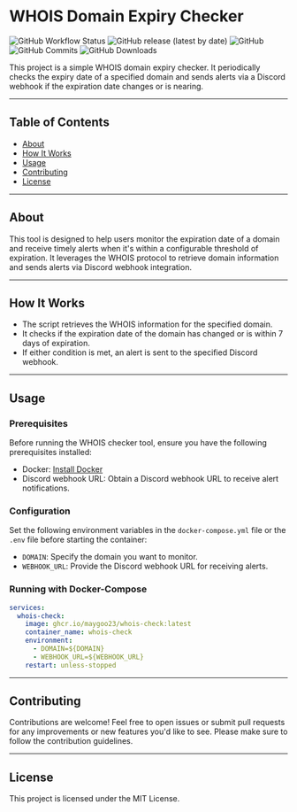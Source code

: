 # WHOIS Domain Expiry Checker

![GitHub Workflow Status](https://img.shields.io/github/actions/workflow/status/maygoo23/whois-check/docker-publish.yml?branch=main)
![GitHub release (latest by date)](https://img.shields.io/github/v/release/maygoo23/whois-check)
![GitHub](https://img.shields.io/github/license/maygoo23/whois-check)
![GitHub Commits](https://img.shields.io/github/commit-activity/t/maygoo23/whois-check)
![GitHub Downloads](https://img.shields.io/github/downloads/maygoo23/whois-check/total)

This project is a simple WHOIS domain expiry checker. It periodically checks the expiry date of a specified domain and sends alerts via a Discord webhook if the expiration date changes or is nearing.

---

## Table of Contents

- [About](#about)
- [How It Works](#how-it-works)
- [Usage](#usage)
- [Contributing](#contributing)
- [License](#license)

---

## About

This tool is designed to help users monitor the expiration date of a domain and receive timely alerts when it's within a configurable threshold of expiration. It leverages the WHOIS protocol to retrieve domain information and sends alerts via Discord webhook integration.

---

## How It Works

- The script retrieves the WHOIS information for the specified domain.
- It checks if the expiration date of the domain has changed or is within 7 days of expiration.
- If either condition is met, an alert is sent to the specified Discord webhook.

---

## Usage

### Prerequisites

Before running the WHOIS checker tool, ensure you have the following prerequisites installed:

- Docker: [Install Docker](https://docs.docker.com/get-docker/)
- Discord webhook URL: Obtain a Discord webhook URL to receive alert notifications.

### Configuration

Set the following environment variables in the `docker-compose.yml` file or the `.env` file before starting the container:

- `DOMAIN`: Specify the domain you want to monitor.
- `WEBHOOK_URL`: Provide the Discord webhook URL for receiving alerts.

### Running with Docker-Compose

```yaml
services:
  whois-check:
    image: ghcr.io/maygoo23/whois-check:latest
    container_name: whois-check
    environment:
      - DOMAIN=${DOMAIN}
      - WEBHOOK_URL=${WEBHOOK_URL}
    restart: unless-stopped
```

---

## Contributing

Contributions are welcome! Feel free to open issues or submit pull requests for any improvements or new features you'd like to see. Please make sure to follow the contribution guidelines.

---

## License

This project is licensed under the MIT License.
